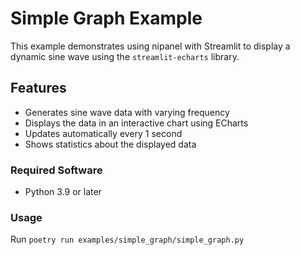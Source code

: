# Simple Graph Example

This example demonstrates using nipanel with Streamlit to display a dynamic sine wave using the `streamlit-echarts` library.

## Features

- Generates sine wave data with varying frequency
- Displays the data in an interactive chart using ECharts
- Updates automatically every 1 second
- Shows statistics about the displayed data

### Required Software

- Python 3.9 or later

### Usage

Run `poetry run examples/simple_graph/simple_graph.py`
